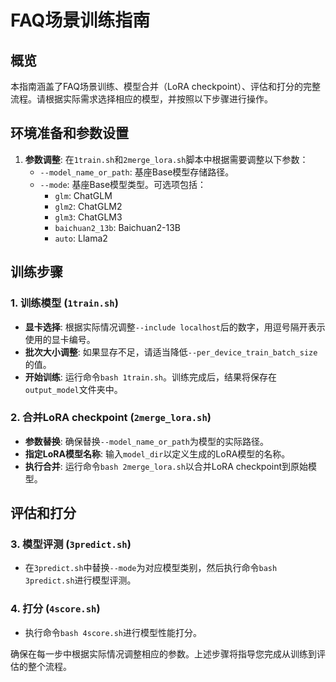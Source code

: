 # FAQ场景训练指南

## 概览
本指南涵盖了FAQ场景训练、模型合并（LoRA checkpoint）、评估和打分的完整流程。请根据实际需求选择相应的模型，并按照以下步骤进行操作。

## 环境准备和参数设置
1. **参数调整**: 在`1train.sh`和`2merge_lora.sh`脚本中根据需要调整以下参数：
   - `--model_name_or_path`: 基座Base模型存储路径。
   - `--mode`: 基座Base模型类型。可选项包括：
     - `glm`: ChatGLM
     - `glm2`: ChatGLM2
     - `glm3`: ChatGLM3
     - `baichuan2_13b`: Baichuan2-13B
     - `auto`: Llama2

## 训练步骤
### 1. 训练模型 (`1train.sh`)
- **显卡选择**: 根据实际情况调整`--include localhost`后的数字，用逗号隔开表示使用的显卡编号。
- **批次大小调整**: 如果显存不足，请适当降低`--per_device_train_batch_size`的值。
- **开始训练**: 运行命令`bash 1train.sh`。训练完成后，结果将保存在`output_model`文件夹中。

### 2. 合并LoRA checkpoint (`2merge_lora.sh`)
- **参数替换**: 确保替换`--model_name_or_path`为模型的实际路径。
- **指定LoRA模型名称**: 输入`model_dir`以定义生成的LoRA模型的名称。
- **执行合并**: 运行命令`bash 2merge_lora.sh`以合并LoRA checkpoint到原始模型。

## 评估和打分
### 3. 模型评测 (`3predict.sh`)
- 在`3predict.sh`中替换`--mode`为对应模型类别，然后执行命令`bash 3predict.sh`进行模型评测。

### 4. 打分 (`4score.sh`)
- 执行命令`bash 4score.sh`进行模型性能打分。

确保在每一步中根据实际情况调整相应的参数。上述步骤将指导您完成从训练到评估的整个流程。